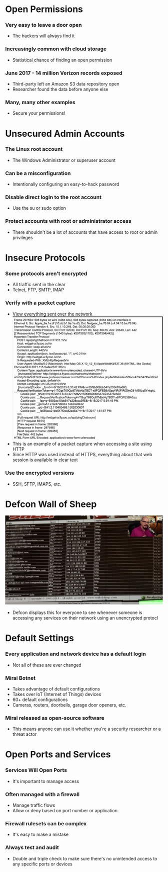 # Open Permissions
### Very easy to leave a door open
- The hackers will always find it
### Increasingly common with cloud storage
- Statistical chance of finding an open permission
### June 2017 - 14 million Verizon records exposed
- Third-party left an Amazon S3 data repository open
- Researcher found the data before anyone else
### Many, many other examples
- Secure your permissions!
# Unsecured Admin Accounts
### The Linux root account
- The Windows Administrator or superuser account
### Can be a misconfiguration
- Intentionally configuring an easy-to-hack password
### Disable direct login to the root account
- Use the su or sudo option
### Protect accounts with root or administrator access
- There shouldn't be a lot of accounts that have access to root or admin privileges
# Insecure Protocols
### Some protocols aren't encrypted
- All traffic sent in the clear
- Telnet, FTP, SMTP, IMAP
### Verify with a packet capture
- View everything sent over the network
![](attachments/f194ebb6212664e563e249330ce74759.png)
- This is an example of a packet capture when accessing a site using HTTP
- Since HTTP was used instead of HTTPS, everything about that web session is available in clear text
### Use the encrypted versions
- SSH, SFTP, IMAPS, etc.
# Defcon Wall of Sheep
![](attachments/240f571a1a4deb5d442b8556aa08f0ec.png)
- Defcon displays this for everyone to see whenever someone is accessing any services on their network using an unencrypted protocl
# Default Settings
### Every application and network device has a default login
- Not all of these are ever changed
### Mirai Botnet
- Takes advantage of default configurations
- Takes over IoT (Internet of Things) devices
- 60+ default configurations
- Cameras, routers, doorbells, garage door openers, etc.
### Mirai released as open-source software
- This means anyone can use it whether you're a security researcher or a threat actor
# Open Ports and Services
### Services Will Open Ports
- It's important to manage access
### Often managed with a firewall
- Manage traffic flows
- Allow or deny based on port number or application
### Firewall rulesets can be complex
- It's easy to make a mistake
### Always test and audit
- Double and triple check to make sure there's no unintended access to any specific ports or devices
